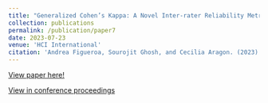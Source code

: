 ```yaml
---
title: "Generalized Cohen’s Kappa: A Novel Inter-rater Reliability Metric for Non-Mutually Exclusive Categories"
collection: publications
permalink: /publication/paper7
date: 2023-07-23
venue: 'HCI International'
citation: 'Andrea Figueroa, Sourojit Ghosh, and Cecilia Aragon. (2023). Generalized Cohen’s Kappa: A Novel Inter-rater Reliability Metric for Non-Mutually Exclusive Categories. In International Conference on Human-Computer Interaction, pp. 19-34. Cham: Springer Nature Switzerland, 2023.'
---
```

[View paper here!](https://sourojitghosh.github.io/files/GCK_HCII_final.pdf)

[View in conference proceedings](https://link.springer.com/chapter/10.1007/978-3-031-35132-7_2)

